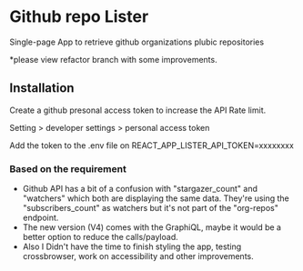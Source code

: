 # Github repo Lister

Single-page App to retrieve github organizations plubic repositories

*please view refactor branch with some improvements.

## Installation

Create a github presonal access token to increase the API Rate limit.

Setting > developer settings > personal access token

Add the token to the .env file on REACT_APP_LISTER_API_TOKEN=xxxxxxxx

### Based on the requirement

- Github API has a bit of a confusion with "stargazer_count" and "watchers" which both are displaying the same data. They're using the "subscribers_count" as watchers but it's not part of the "org-repos" endpoint.
- The new version (V4) comes with the GraphiQL, maybe it would be a better option to reduce the calls/payload.
- Also I Didn't have the time to finish styling the app, testing crossbrowser, work on accessibility and other improvements.

